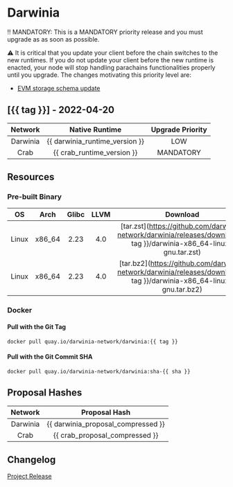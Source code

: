 Darwinia
===

‼️ MANDATORY: This is a MANDATORY priority release and you must upgrade as as soon as possible.

⚠️ It is critical that you update your client before the chain switches to the new runtimes. If you do not update your client before the new runtime is enacted, your node will stop handling parachains functionalities properly until you upgrade.
The changes motivating this priority level are:
- [EVM storage schema update](https://github.com/darwinia-network/darwinia/pull/864#issuecomment-1107740096)

## [{{ tag }}] - 2022-04-20

| Network  |         Native Runtime         | Upgrade Priority |
| :------: | :----------------------------: | :--------------: |
| Darwinia | {{ darwinia_runtime_version }} |       LOW        |
|   Crab   |   {{ crab_runtime_version }}   |    MANDATORY     |

## Resources

### Pre-built Binary
|  OS   |  Arch  | Glibc | LLVM  |                                                      Download                                                       |
| :---: | :----: | :---: | :---: | :-----------------------------------------------------------------------------------------------------------------: |
| Linux | x86_64 | 2.23  |  4.0  | [tar.zst](https://github.com/darwinia-network/darwinia/releases/download/{{ tag }}/darwinia-x86_64-linux-gnu.tar.zst) |
| Linux | x86_64 | 2.23  |  4.0  | [tar.bz2](https://github.com/darwinia-network/darwinia/releases/download/{{ tag }}/darwinia-x86_64-linux-gnu.tar.bz2) |

### Docker

#### Pull with the Git Tag
```docker
docker pull quay.io/darwinia-network/darwinia:{{ tag }}
```

#### Pull with the Git Commit SHA
```docker
docker pull quay.io/darwinia-network/darwinia:sha-{{ sha }}
```

## Proposal Hashes

| Network  |           Proposal Hash            |
| :------: | :--------------------------------: |
| Darwinia | {{ darwinia_proposal_compressed }} |
|   Crab   |   {{ crab_proposal_compressed }}   |

## Changelog
[Project Release](https://github.com/orgs/darwinia-network/projects/8/views/1)
